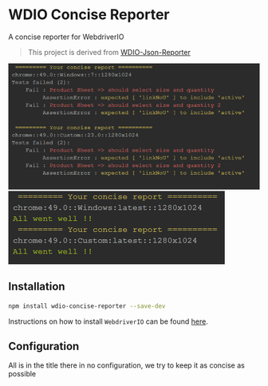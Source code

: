 # WDIO Concise Reporter
A concise reporter for WebdriverIO

>This project is derived from [WDIO-Json-Reporter](https://github.com/fijijavis/wdio-json-reporter)

![WDIO Concise Reporter error](./example_error.png)
![WDIO Concise Reporter success](./example_success.png)

## Installation
```bash
npm install wdio-concise-reporter --save-dev
```

Instructions on how to install `WebdriverIO` can be found
[here](http://webdriver.io/guide/getstarted/install.html).

## Configuration

All is in the title there in no configuration,
we try to keep it as concise as possible
